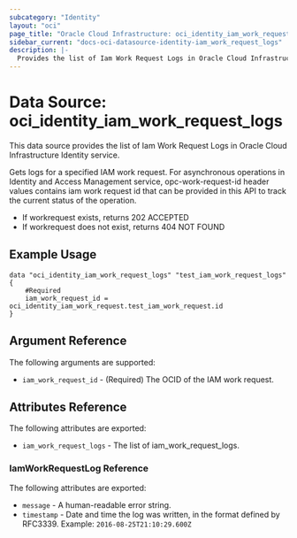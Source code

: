 ```yaml
---
subcategory: "Identity"
layout: "oci"
page_title: "Oracle Cloud Infrastructure: oci_identity_iam_work_request_logs"
sidebar_current: "docs-oci-datasource-identity-iam_work_request_logs"
description: |-
  Provides the list of Iam Work Request Logs in Oracle Cloud Infrastructure Identity service
---
```


# Data Source: oci_identity_iam_work_request_logs
This data source provides the list of Iam Work Request Logs in Oracle Cloud Infrastructure Identity service.

Gets logs for a specified IAM work request. For asynchronous operations in Identity and Access Management service, opc-work-request-id header values contains
iam work request id that can be provided in this API to track the current status of the operation.

- If workrequest exists, returns 202 ACCEPTED
- If workrequest does not exist, returns 404 NOT FOUND


## Example Usage

```hcl
data "oci_identity_iam_work_request_logs" "test_iam_work_request_logs" {
	#Required
	iam_work_request_id = oci_identity_iam_work_request.test_iam_work_request.id
}
```

## Argument Reference

The following arguments are supported:

* `iam_work_request_id` - (Required) The OCID of the IAM work request.


## Attributes Reference

The following attributes are exported:

* `iam_work_request_logs` - The list of iam_work_request_logs.

### IamWorkRequestLog Reference

The following attributes are exported:

* `message` - A human-readable error string.
* `timestamp` - Date and time the log was written, in the format defined by RFC3339. Example: `2016-08-25T21:10:29.600Z` 

